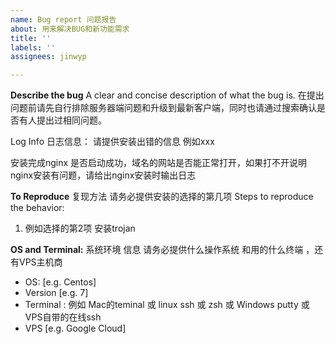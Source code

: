 ```yaml
---
name: Bug report 问题报告
about: 用来解决BUG和新功能需求
title: ''
labels: ''
assignees: jinwyp

---
```


**Describe the bug** A clear and concise description of what the bug is.
在提出问题前请先自行排除服务器端问题和升级到最新客户端，同时也请通过搜索确认是否有人提出过相同问题。


Log Info 日志信息： 请提供安装出错的信息
例如xxx


安装完成nginx 是否启动成功，域名的网站是否能正常打开，如果打不开说明nginx安装有问题，请给出nginx安装时输出日志


**To Reproduce** 复现方法  请务必提供安装的选择的第几项
Steps to reproduce the behavior:
1. 例如选择的第2项 安装trojan



**OS and Terminal:**  系统环境 信息 请务必提供什么操作系统 和用的什么终端 ，还有VPS主机商

- OS: [e.g. Centos]
- Version [e.g. 7]
- Terminal :  例如 Mac的teminal 或 linux ssh 或 zsh 或 Windows putty 或 VPS自带的在线ssh
- VPS  [e.g.  Google Cloud]
